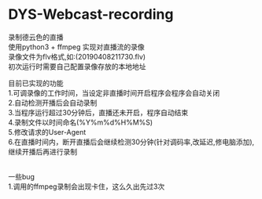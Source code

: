 # DYS-Webcast-recording
录制德云色的直播
<br>
使用python3 + ffmpeg 实现对直播流的录像
<br>
录像文件为flv格式,如:(20190408211730.flv)
<br>
初次运行时需要自己配置录像存放的本地地址
<br>

目前已实现的功能
<br>
1.可调录像的工作时间，当设定非直播时间开启程序会程序会自动关闭
<br>
2.自动检测开播后会自动录制
<br>
3.当程序运行超过30分钟后，直播还未开启，程序自动结束
<br>
4.录制文件以时间命名(%Y%m%d%H%M%S)
<br>
5.修改请求的User-Agent
<br>
6.在直播时间内，断开直播后会继续检测30分钟(针对调码率,改延迟,修电脑添加),继续开播后再进行录制

<br>
一些bug
<br>
1.调用的ffmpeg录制会出现卡住，这么久出先过3次
<br>
